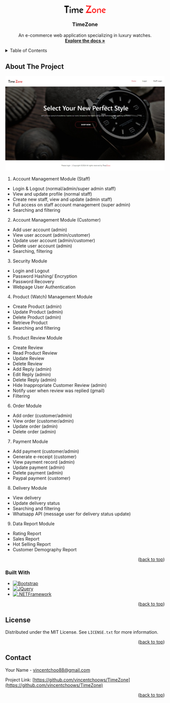 <a name="readme-top"></a>

<!-- PROJECT LOGO -->
<br />
<div align="center">
  <a href="https://github.com/vincentchoows/TimeZone">
  <img src="logo/logo.png" alt="Logo" style="background-color: white;">
  </a>
<h3 align="center">TimeZone</h3>

  <p align="center">
    An e-commerce web application specializing in luxury watches.
    <br />
    <a href="https://github.com/vincentchoows/TimeZone"><strong>Explore the docs »</strong></a>
    <br />
  </p>
</div>

<!-- TABLE OF CONTENTS -->
<details>
  <summary>Table of Contents</summary>
  <ol>
    <li>
      <a href="#about-the-project">About The Project</a>
      <ul>
        <li><a href="#built-with">Built With</a></li>
      </ul>
    </li>
    <li><a href="#license">License</a></li>
    <li><a href="#contact">Contact</a></li>
  </ol>
</details>

<!-- ABOUT THE PROJECT -->
## About The Project

![Product Name Screen Shot][product-screenshot]

<!--Here's a blank template to get started: To avoid retyping too much info. Do a search and replace with your text editor for the following: `github_username`, `repo_name`, `twitter_handle`, `linkedin_username`, `email_client`, `email`, `project_title`, `project_description`-->

1. Account Management Module (Staff)
* Login & Logout (normal/admin/super admin staff)
* View and update profile (normal staff)
* Create new staff, view and update (admin staff)
* Full access on staff account management (super admin)
* Searching and filtering


2. Account Management Module (Customer)
* Add user account (admin)
* View user account (admin/customer)
* Update user account (admin/customer)
* Delete user account (admin)
* Searching, filtering


3. Security Module
* Login and Logout 
* Password Hashing/ Encryption  
* Password Recovery
* Webpage User Authentication

4. Product (Watch) Management Module
* Create Product (admin)
* Update Product (admin)
* Delete Product (admin)
* Retrieve Product
* Searching and filtering

5. Product Review Module
* Create Review
* Read Product Review
* Update Review
* Delete Review
* Add Reply (admin)
* Edit Reply (admin)
* Delete Reply (admin)
* Hide Inappropriate Customer Review (admin)
* Notify user when review was replied (gmail)
* Filtering

6. Order Module
* Add order (customer/admin)
* View order (customer/admin)
* Update order (admin)
* Delete order (admin)

7. Payment Module
* Add payment (customer/admin)
* Generate e-receipt (customer)
* View payment record (admin)
* Update payment (admin)
* Delete payment (admin)
* Paypal payment (customer)

8. Delivery Module
* View delivery
* Update delivery status
* Searching and filtering
* Whatsapp API (message user for delivery status update)

9. Data Report Module
* Rating Report
* Sales Report
* Hot Selling Report
* Customer Demography Report


<p align="right">(<a href="#readme-top">back to top</a>)</p>



### Built With


<!--

	Note: 
	1. add C# if possible 

--> 

* [![Bootstrap][Bootstrap.com]][Bootstrap-url]
* [![JQuery][JQuery.com]][JQuery-url]
* [![.NETFramework][.NETFramework.com]][.NETFramework-url]

<p align="right">(<a href="#readme-top">back to top</a>)</p>


<!-- LICENSE -->
## License

Distributed under the MIT License. See `LICENSE.txt` for more information.

<p align="right">(<a href="#readme-top">back to top</a>)</p>


<!-- CONTACT -->
## Contact

Your Name - vincentchoo88@gmail.com

Project Link: [https://github.com/vincentchoows/TimeZone](https://github.com/vincentchoows/TimeZone)

<p align="right">(<a href="#readme-top">back to top</a>)</p>


<!-- MARKDOWN LINKS & IMAGES -->
<!-- https://www.markdownguide.org/basic-syntax/#reference-style-links -->
[contributors-shield]: https://img.shields.io/github/contributors/github_username/repo_name.svg?style=for-the-badge
[contributors-url]: https://github.com/github_username/repo_name/graphs/contributors
[forks-shield]: https://img.shields.io/github/forks/github_username/repo_name.svg?style=for-the-badge
[forks-url]: https://github.com/github_username/repo_name/network/members
[stars-shield]: https://img.shields.io/github/stars/github_username/repo_name.svg?style=for-the-badge
[stars-url]: https://github.com/github_username/repo_name/stargazers
[issues-shield]: https://img.shields.io/github/issues/github_username/repo_name.svg?style=for-the-badge
[issues-url]: https://github.com/github_username/repo_name/issues
[license-shield]: https://img.shields.io/github/license/github_username/repo_name.svg?style=for-the-badge
[license-url]: https://github.com/github_username/repo_name/blob/master/LICENSE.txt
[linkedin-shield]: https://img.shields.io/badge/-LinkedIn-black.svg?style=for-the-badge&logo=linkedin&colorB=555
[linkedin-url]: https://linkedin.com/in/linkedin_username
[product-screenshot]: logo/home-screenshot.jpeg


[Bootstrap.com]: https://img.shields.io/badge/Bootstrap-563D7C?style=for-the-badge&logo=bootstrap&logoColor=white
[Bootstrap-url]: https://getbootstrap.com

[JQuery.com]: https://img.shields.io/badge/jQuery-0769AD?style=for-the-badge&logo=jquery&logoColor=white
[JQuery-url]: https://jquery.com 

[.NETFramework.com]: https://img.shields.io/badge/.NET%20Framework-512BD4?style=for-the-badge&logo=.net&logoColor=white
[.NETFramework-url]: https://dotnet.microsoft.com/



